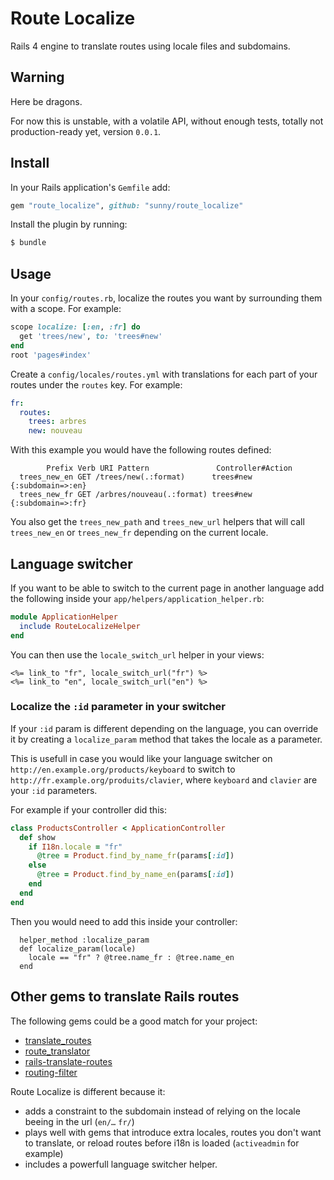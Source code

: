 # Route Localize

Rails 4 engine to translate routes using locale files and subdomains.

## Warning

Here be dragons.

For now this is unstable, with a volatile API, without enough tests,
totally not production-ready yet, version `0.0.1`.


## Install

In your Rails application's `Gemfile` add:

```rb
gem "route_localize", github: "sunny/route_localize"
```

Install the plugin by running:

```sh
$ bundle
```

## Usage

In your `config/routes.rb`, localize the routes you want by surrounding them with a scope. For example:

```rb
scope localize: [:en, :fr] do
  get 'trees/new', to: 'trees#new'
end
root 'pages#index'
```

Create a `config/locales/routes.yml` with translations for each part of your routes under the `routes` key. For example:

```yml
fr:
  routes:
    trees: arbres
    new: nouveau
```

With this example you would have the following routes defined:

            Prefix Verb URI Pattern               Controller#Action
      trees_new_en GET /trees/new(.:format)      trees#new {:subdomain=>:en}
      trees_new_fr GET /arbres/nouveau(.:format) trees#new {:subdomain=>:fr}

You also get the `trees_new_path` and `trees_new_url` helpers that will call
`trees_new_en` or `trees_new_fr` depending on the current locale.


## Language switcher

If you want to be able to switch to the current page in another language
add the following inside your `app/helpers/application_helper.rb`:

```rb
module ApplicationHelper
  include RouteLocalizeHelper
end
```

You can then use the `locale_switch_url` helper in your views:

```erb
<%= link_to "fr", locale_switch_url("fr") %>
<%= link_to "en", locale_switch_url("en") %>
```

### Localize the `:id` parameter in your switcher

If your `:id` param is different depending on the language, you can override
it by creating a `localize_param` method that takes the locale as a parameter.

This is usefull in case you would like your language switcher on
`http://en.example.org/products/keyboard` to switch to `http://fr.example.org/produits/clavier`,
where `keyboard` and `clavier` are your `:id` parameters.

For example if your controller did this:

```rb
class ProductsController < ApplicationController
  def show
    if I18n.locale = "fr"
      @tree = Product.find_by_name_fr(params[:id])
    else
      @tree = Product.find_by_name_en(params[:id])
    end
  end
end
```

Then you would need to add this inside your controller:

```
  helper_method :localize_param
  def localize_param(locale)
    locale == "fr" ? @tree.name_fr : @tree.name_en
  end
```


## Other gems to translate Rails routes

The following gems could be a good match for your project:

- [translate_routes](https://github.com/raul/translate_routes)
- [route_translator](https://github.com/enriclluelles/route_translator/)
- [rails-translate-routes](https://github.com/francesc/rails-translate-routes/)
- [routing-filter](https://github.com/svenfuchs/routing-filter)

Route Localize is different because it:

- adds a constraint to the subdomain instead of relying on the locale beeing in the url (`en/…` `fr/`)
- plays well with gems that introduce extra locales, routes you don't want to translate, or reload routes before i18n is loaded (`activeadmin` for example)
- includes a powerfull language switcher helper.

